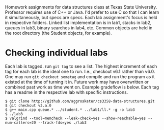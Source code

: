 Homework assignments for data structures class at Texas State University.
Professor requires use of C++ or Java. I'd prefer to use C so that I can learn 
it simultaneously, but specs are specs. Each lab assignment's focus is held in 
respective folders. Linked list implementation is in lab1, stacks in lab2, 
queues in lab3, binary searches in lab4, etc. Common objects are held in the 
root directory (the Student objects, for example). 

# Checking individual labs

Each lab is tagged. run `git tag` to see a list. The highest increment of 
each tag for each lab is the ideal one to run. I.e., checkout v6.1 rather 
than v6.0. One may run `git checkout sometag` and compile and run the program 
as it existed at the time of turning it in. Future work may have overwritten 
or combined past work as time went on. Example gradeflow is below. Each tag 
has a readme in the respective lab with specific instructions.

    $ git clone http://github.com/aggroskater/cs3358-data-structures.git
    $ git checkout v3.a.0
    $ g++ main.cpp queue.* ../student.* ../lab1/ll.* -g -o lab3
    $ ./lab3
    $ valgrind --tool=memcheck --leak-check=yes --show-reachable=yes --num-callers=20 --track-fds=yes ./lab3
